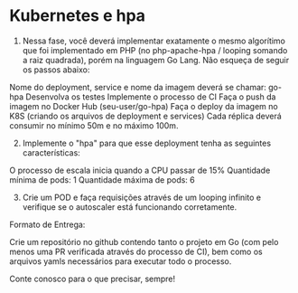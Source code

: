 # Kubernetes e hpa

1. Nessa fase, você deverá implementar exatamente o mesmo algorítimo que foi implementado em PHP (no php-apache-hpa / looping somando a raiz quadrada), porém na linguagem Go Lang. Não esqueça de seguir os passos abaixo:

Nome do deployment, service e nome da imagem deverá se chamar: go-hpa
Desenvolva os testes
Implemente o processo de CI
Faça o push da imagem no Docker Hub (seu-user/go-hpa)
Faça o deploy da imagem no K8S (criando os arquivos de deployment e services)
Cada réplica deverá consumir no mínimo 50m e no máximo 100m.

2. Implemente o "hpa" para que esse deployment tenha as seguintes características:

O processo de escala inicia quando a CPU passar de 15%
Quantidade mínima de pods: 1
Quantidade máxima de pods: 6

3. Crie um POD e faça requisições através de um looping infinito e verifique se o autoscaler está funcionando corretamente.

Formato de Entrega:

Crie um repositório no github contendo tanto o projeto em Go (com pelo menos uma PR verificada através do processo de CI), bem como os arquivos yamls necessários para executar todo o processo.

Conte conosco para o que precisar, sempre!
